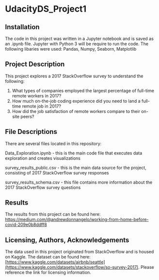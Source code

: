 # UdacityDS_Project1

## Installation
The code in this project was written in a Jupyter notebook and is saved as an .ipynb file. Jupyter with Python 3 will be require to run the code.
The following libaries were used:
Pandas, Numpy, Seaborn, Matplotlib

## Project Description
This project explores a 2017 StackOverflow survey to understand the following:

1. What types of companies employed the largest percentage of full-time remote workers in 2017?
2. How much on-the-job coding experience did you need to land a full-time remote job in 2017?
3. How did the job satisfaction of remote workers compare to their on-site peers?

## File Descriptions
There are several files located in this repository:

Data_Exploration.ipynb - this is the main code file that executes data exploration and creates visualizations

survey_results_public.csv - this is the main data source for the project, consisting of 2017 StackOverflow survey responses

survey_results_schema.csv - this file contains more information about the 2017 StackOverflow survey questions

## Results
The results from this project can be found here: https://medium.com/@andrewdonnangelo/working-from-home-before-covid-209e0b8ddff8

## Licensing, Authors, Acknowledgements
The data used in this project originated from StackOverflow and is housed on Kaggle. The dataset can be found here: [https://www.kaggle.com/datasets/airbnb/seattle](https://www.kaggle.com/datasets/stackoverflow/so-survey-2017). Please reference the link for licensing information.
